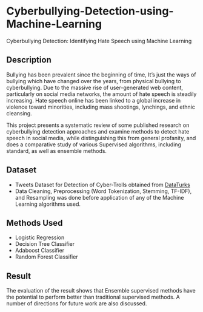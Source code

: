 # Cyberbullying-Detection-using-Machine-Learning
Cyberbullying Detection: Identifying Hate Speech using Machine Learning

## Description

Bullying has been prevalent since the beginning of time, It’s just the ways of bullying which
have changed over the years, from physical bullying to
cyberbullying. Due to the massive rise of user-generated web content, particularly on social media networks, the amount of hate speech is steadily increasing. Hate speech online has been linked to a global increase in violence toward minorities, including mass shootings, lynchings, and ethnic cleansing.

This project presents a systematic review of some
published research on cyberbullying detection approaches
and examine methods to detect hate speech in social media,
while distinguishing this from general profanity, and does
a comparative study of various Supervised algorithms,
including standard, as well as ensemble methods.

## Dataset
- Tweets Dataset for Detection of Cyber-Trolls obtained from [DataTurks](https://www.kaggle.com/dataturks/dataset-for-detection-of-cybertrolls?select=Dataset+for+Detection+of+Cyber-Trolls.json)
- Data Cleaning, Preprocessing (Word Tokenization, Stemming, TF-IDF), and Resampling was done before application of any of the Machine Learning algorithms used.

## Methods Used
- Logistic Regression
- Decision Tree Classifier
- Adaboost Classifier
- Random Forest Classifier


## Result
The evaluation of the result shows that Ensemble supervised methods have the potential to perform better than traditional supervised methods. A number of directions for
future work are also discussed.
